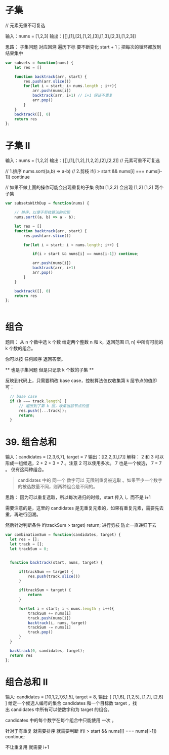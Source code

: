 # 子集
// 元素无重不可复选

输入：nums = [1,2,3]
输出：[[],[1],[2],[1,2],[3],[1,3],[2,3],[1,2,3]]

思路： 子集问题 对应回溯 遍历下标 要不断变化 start + 1；把每次的循环都放到结果集中

```js
var subsets = function(nums) {
    let res = []

    function backtrack(arr, start) {
        res.push(arr.slice())
        for(let i = start; i< nums.length ; i++){
            arr.push(nums[i])
            backtrack(arr, i+1) // i+1 保证不重复
            arr.pop()
        }
    }
    backtrack([], 0)  
    return res
};
```

#  子集 II
输入：nums = [1,2,2]
输出：[[],[1],[1,2],[1,2,2],[2],[2,2]]
// 元素可重不可复选

// 1.排序
  nums.sort((a,b) => a-b)
// 2.剪枝
if(i > start && nums[i] === nums[i-1]) continue


// 如果不做上面的操作可能会出现重复的子集 例如 [1,2,2] 会出现 [1,2] [1,2] 两个子集

```js
var subsetsWithDup = function(nums) {

    // 排序，以便于剪枝算法的实现
    nums.sort((a, b) => a - b);

    let res = []
    function backtrack(arr, start) {
        res.push(arr.slice())

        for(let i = start; i < nums.length; i++) {

            if(i > start && nums[i] == nums[i-1]) continue;

            arr.push(nums[i])
            backtrack(arr, i+1)
            arr.pop()
        }
    }

    backtrack([], 0)
    return res
};
  
```


#  组合
题目： 从 n 个数中选 k 个数
给定两个整数 n 和 k，返回范围 [1, n] 中所有可能的 k 个数的组合。

你可以按 任何顺序 返回答案。

** 也是子集问题  但是只记录 k 个数的子集 **
  
反映到代码上，只需要稍改 base case，控制算法仅仅收集第 k 层节点的值即可：



```js
  // base case
  if (k === track.length) {
      // 遍历到了第 k 层，收集当前节点的值
      res.push([...track]);
      return;
  }
```

# 39. 组合总和
输入：candidates = [2,3,6,7], target = 7
输出：[[2,2,3],[7]]
解释：
2 和 3 可以形成一组候选，2 + 2 + 3 = 7 。注意 2 可以使用多次。
7 也是一个候选， 7 = 7 。
仅有这两种组合。

>candidates 中的 同一个 数字可以 无限制重复被选取 。如果至少一个数字的被选数量不同，则两种组合是不同的。 

思路： 因为可以重复选取，所以每次递归的时候，start 传入 i，而不是 i+1

需要注意的是，这里的 candidates 是无重复元素的，如果有重复元素，需要先去重，再进行回溯。

然后针对判断条件 if(trackSum > target) return; 进行剪枝 防止一直递归下去
  
```js
var combinationSum = function(candidates, target) {
  let res = [];
  let track = [];
  let trackSum = 0;


  function backtrack(start, nums, target) {

      if(trackSum == target) {
          res.push(track.slice())
      }

      if(trackSum > target) {
          return
      }

      for(let i = start; i < nums.length ; i++){
          trackSum += nums[i]
          track.push(nums[i])
          backtrack(i, nums, target)
          trackSum -= nums[i]
          track.pop()
      }
  }

  backtrack(0, candidates, target);
  return res
};
```


# 组合总和 II
输入: candidates = [10,1,2,7,6,1,5], target = 8,
输出:
[
[1,1,6],
[1,2,5],
[1,7],
[2,6]
]
给定一个候选人编号的集合 candidates 和一个目标数 target ，找出 candidates 中所有可以使数字和为 target 的组合。

candidates 中的每个数字在每个组合中只能使用 一次 。

针对于有重复 就需要排序
就需要判断 if(i > start && nums[i] === nums[i-1]) continue;

不让重复用 就需要 i+1
